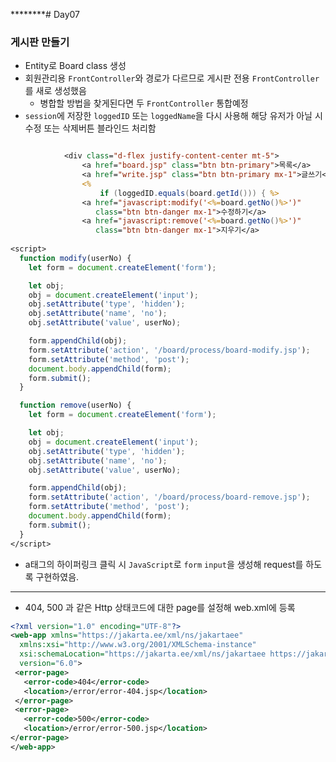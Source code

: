 ********# Day07

### 게시판 만들기

- Entity로 Board class 생성
- 회원관리용 `FrontController`와 경로가 다르므로 게시판 전용 `FrontController`를 새로 생성했음
  - 병합할 방법을 찾게된다면 두 `FrontController` 통합예정
- `session`에 저장한 `loggedID` 또는 `loggedName`을 다시 사용해 해당 유저가 아닐 시 수정 또는 삭제버튼 블라인드 처리함
  
```jsp

            <div class="d-flex justify-content-center mt-5">
                <a href="board.jsp" class="btn btn-primary">목록</a>
                <a href="write.jsp" class="btn btn-primary mx-1">글쓰기</a>
                <%
                    if (loggedID.equals(board.getId())) { %>
                <a href="javascript:modify('<%=board.getNo()%>')"
                   class="btn btn-danger mx-1">수정하기</a>
                <a href="javascript:remove('<%=board.getNo()%>')"
                   class="btn btn-danger mx-1">지우기</a>
                
<script>
  function modify(userNo) {
    let form = document.createElement('form');

    let obj;
    obj = document.createElement('input');
    obj.setAttribute('type', 'hidden');
    obj.setAttribute('name', 'no');
    obj.setAttribute('value', userNo);

    form.appendChild(obj);
    form.setAttribute('action', '/board/process/board-modify.jsp');
    form.setAttribute('method', 'post');
    document.body.appendChild(form);
    form.submit();
  }

  function remove(userNo) {
    let form = document.createElement('form');

    let obj;
    obj = document.createElement('input');
    obj.setAttribute('type', 'hidden');
    obj.setAttribute('name', 'no');
    obj.setAttribute('value', userNo);

    form.appendChild(obj);
    form.setAttribute('action', '/board/process/board-remove.jsp');
    form.setAttribute('method', 'post');
    document.body.appendChild(form);
    form.submit();
  }
</script>
```

- a태그의 하이퍼링크 클릭 시 `JavaScript`로 `form` `input`을 생성해 request를 하도록 구현하였음.

---

- 404, 500 과 같은 Http 상태코드에 대한 page를 설정해 web.xml에 등록
  
```xml
<?xml version="1.0" encoding="UTF-8"?>
<web-app xmlns="https://jakarta.ee/xml/ns/jakartaee"
  xmlns:xsi="http://www.w3.org/2001/XMLSchema-instance"
  xsi:schemaLocation="https://jakarta.ee/xml/ns/jakartaee https://jakarta.ee/xml/ns/jakartaee/web-app_6_0.xsd"
  version="6.0">
 <error-page>
   <error-code>404</error-code>
   <location>/error/error-404.jsp</location>
 </error-page>
 <error-page>
   <error-code>500</error-code>
   <location>/error/error-500.jsp</location>
</error-page>
</web-app>
```
